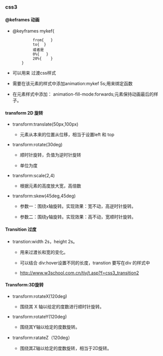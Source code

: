 ### css3

#### @keframes 动画
- @keyframes mykef{

               from{   }
               to{  }
               或者是
               0%{   }
               20%{    }
          }

- 可以用来 过渡css样式

- 需要在该元素的样式中添加animation:mykef 5s;用来绑定函数

- 在元素样式中添加：
animation-fill-mode:forwards;元素保持动画最后的样子。

#### transform 2D 旋转

- transform:translate(50px,100px)

    - 元素从本来的位置从位移，相当于设置left  和 top
- transform:rotate(30deg)

    - 顺时针旋转，负值为逆时针旋转

    - 单位为度
- transform:scale(2,4)

    - 根据元素的高度放大宽，高倍数
- transform:skew(45deg,45deg)

    - 参数一：围绕x轴旋转。实现效果：宽不动，高逆时针旋转。

    - 参数二：围绕y轴旋转。实现效果：高不动，宽顺时针旋转。

#### Transition 过度
- transtion:width 2s，height 2s。

    - 用来过渡长和宽的变化。

    - 可以结合 div:hover设置不同的长度，transtion 要写在div 的样式中
    - http://www.w3school.com.cn/tiy/t.asp?f=css3_transition2

#### Transform:3D旋转

- transform:rotateX(120deg)

    - 围绕其 X 轴以给定的度数进行顺时针旋转。
- transform:rotateY(120deg)

    - 围绕其Y轴以给定的度数旋转。
- transform:ratateZ（120deg）

    - 围绕其Z轴以给定的度数旋转，相当于2D旋转。

